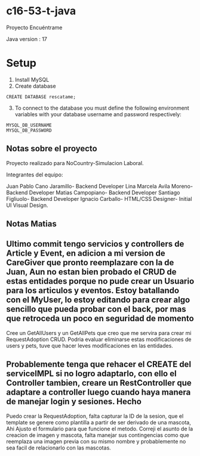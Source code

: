 
# c16-53-t-java

Proyecto Encuéntrame

Java version : 17 

# Setup

1. Install MySQL
2. Create database 

```
CREATE DATABASE rescatame;
```

3. To connect to the database you must define the following environment variables with your database username and password respectively:

```
MYSQL_DB_USERNAME
MYSQL_DB_PASSWORD
```


## Notas sobre el proyecto

Proyecto realizado para NoCountry-Simulacion Laboral.

Integrantes del equipo:

Juan Pablo Cano Jaramillo- Backend Developer
Lina Marcela Avila Moreno- Backend Developer
Matias Campopiano- Backend Developer
Santiago Figliuolo- Backend Developer
Ignacio Carballo- HTML/CSS Designer- Initial UI Visual Design.


## Notas Matias
Ultimo commit tengo servicios y controllers de Article y Event, en adicion a mi version de CareGiver que pronto reemplazare con la de Juan, Aun no estan bien probado el CRUD de estas entidades porque no pude crear un Usuario para los articulos y eventos.
Estoy batallando con el MyUser, lo estoy editando para crear algo sencillo que pueda probar con el back, por mas que retroceda un poco en seguridad de momento
---
Cree un GetAllUsers y un GetAllPets que creo que me servira para crear mi RequestAdoption CRUD. Podria evaluar eliminarse estas modificaciones de users y pets, tuve que hacer leves modificaciones en las entidades.

Probablemente tenga que rehacer el CREATE del serviceIMPL si no logro adaptarlo, con ello el Controller tambien, creare un RestController que adaptare a controller luego cuando haya manera de manejar login y sesiones.
Hecho
---
Puedo crear la RequestAdoption, falta capturar la ID de la sesion, que el template se genere como plantilla a partir de ser derivado de una mascota, Ahi Ajusto el formulario para que funcione el metodo.
Correji el asunto de la creacion de imagen y mascota, falta manejar sus contingencias como que reemplaza una imagen previa con su mismo nombre y probablemente no sea facil de relacionarlo con las mascotas.





